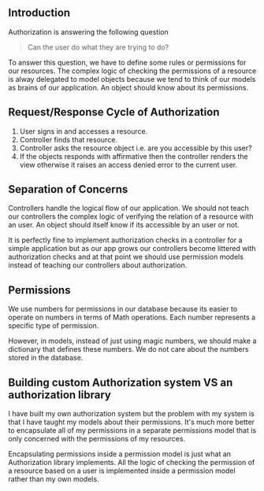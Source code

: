 
## Introduction

Authorization is answering the following question 

> Can the user do what they are trying to do?

To answer this question, we have to define some rules or permissions for our resources. The complex logic of checking the permissions of a resource is alway delegated to model objects because we tend to think of our models as brains of our application. An object should know about its permissions.

## Request/Response Cycle of Authorization
1. User signs in and accesses a resource.
2. Controller finds that resource.
3. Controller asks the resource object i.e. are you accessible by this user?
4. If the objects responds with affirmative then the controller renders the view otherwise it raises an access denied error to the current user.

## Separation of Concerns
Controllers handle the logical flow of our application. We should not teach our controllers the complex logic of verifying the relation of a resource with an user. An object should itself know if its accessible by an user or not.

It is perfectly fine to implement authorization checks in a controller for a simple application but as our app grows our controllers become littered with authorization checks and at that point we should use permission models instead of teaching our controllers about authorization.

## Permissions
We use numbers for permissions in our database because its easier to operate on numbers in terms of Math operations. Each number represents a specific type of permission.

However, in models, instead of just using magic numbers, we should make a dictionary that defines these numbers. We do not care about the numbers stored in the database.

## Building custom Authorization system VS an authorization library
I have built my own authorization system but the problem with my system is that I have taught my models about their permissions. It's much more better to encapsulate all of my permissions in a separate permissions model that is only concerned with the permissions of my resources.

Encapsulating permissions inside a permission model is just what an Authorization library implements. All the logic of checking the permission of a resource based on a user is implemented inside a permission model rather than my own models.

